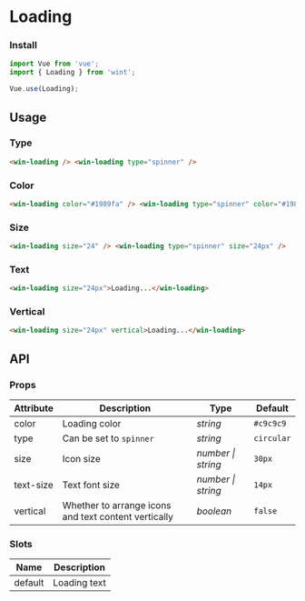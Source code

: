 # Loading

### Install

```js
import Vue from 'vue';
import { Loading } from 'wint';

Vue.use(Loading);
```

## Usage

### Type

```html
<win-loading /> <win-loading type="spinner" />
```

### Color

```html
<win-loading color="#1989fa" /> <win-loading type="spinner" color="#1989fa" />
```

### Size

```html
<win-loading size="24" /> <win-loading type="spinner" size="24px" />
```

### Text

```html
<win-loading size="24px">Loading...</win-loading>
```

### Vertical

```html
<win-loading size="24px" vertical>Loading...</win-loading>
```

## API

### Props

| Attribute | Description | Type | Default |
| --- | --- | --- | --- |
| color | Loading color | _string_ | `#c9c9c9` |
| type | Can be set to `spinner` | _string_ | `circular` |
| size | Icon size | _number \| string_ | `30px` |
| text-size | Text font size | _number \| string_ | `14px` |
| vertical | Whether to arrange icons and text content vertically | _boolean_ | `false` |

### Slots

| Name    | Description  |
| ------- | ------------ |
| default | Loading text |
